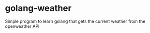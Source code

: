 # golang-weather
Simple program to learn golang that gets the current weather from the openweather API
